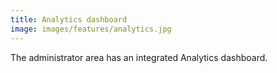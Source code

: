 ```yaml
---
title: Analytics dashboard
image: images/features/analytics.jpg
---
```


The administrator area has an integrated Analytics dashboard.
